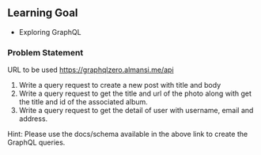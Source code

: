 ## Learning Goal
- Exploring GraphQL

### Problem Statement
URL to be used https://graphqlzero.almansi.me/api

1) Write a query request to create a new post with title and body
2) Write a query request to get the title and url of the photo along with get the title and id of the associated album.
3) Write a query request to get the detail of user with username, email and address.

Hint: Please use the docs/schema available in the above link to create the GraphQL queries.
